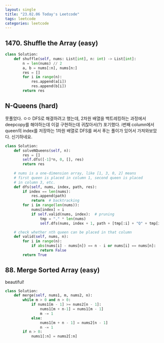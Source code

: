 ```yaml
---
layout: single
title: "23.02.06 Today's Leetcode"
tags: leetcode
categories: leetcode
---
```


## 1470. Shuffle the Array (easy)

```python
class Solution:
    def shuffle(self, nums: List[int], n: int) -> List[int]:
        n = len(nums) // 2
        a, b = nums[:n], nums[n:]
        res = []
        for i in range(n):
            res.append(a[i])
            res.append(b[i])
        return res
```

## N-Queens (hard)

못풀었다. ㅇㅇ DFS로 해결하려고 했는데, 2차원 배열을 백트레킹하는 과정에서 deepcopy를 해야하는데 이걸 구현하는데 귀찮아서(?) 포기했다.
i번째 column에서 queen의 index를 저장하는 1차원 배열로 DFS를 써서 푸는 풀이가 있어서 가져와보았다. 신기하네요.

```python
class Solution:
    def solveNQueens(self, n):
        res = []
        self.dfs([-1]*n, 0, [], res)
        return res
 
    # nums is a one-dimension array, like [1, 3, 0, 2] means
    # first queen is placed in column 1, second queen is placed
    # in column 3, etc.
    def dfs(self, nums, index, path, res):
        if index == len(nums):
            res.append(path)
            return  # backtracking
        for i in range(len(nums)):
            nums[index] = i
            if self.valid(nums, index):  # pruning
                tmp = "." * len(nums)
                self.dfs(nums, index + 1, path + [tmp[:i] + "Q" + tmp[i+1:]], res)

    # check whether nth queen can be placed in that column
    def valid(self, nums, n):
        for i in range(n):
            if abs(nums[i] - nums[n]) == n - i or nums[i] == nums[n]:
                return False
        return True
```

## 88. Merge Sorted Array (easy)

beautiful!

```python
class Solution:
    def merge(self, nums1, m, nums2, n):
        while m > 0 and n > 0:
            if nums1[m - 1] >= nums2[n - 1]:
                nums1[m + n-1] = nums1[m - 1]
                m -= 1
            else:
                nums1[m + n - 1] = nums2[n - 1]
                n -= 1
        if n > 0:
            nums1[:n] = nums2[:n]
```
